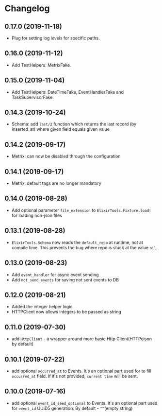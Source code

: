 # Changelog

## 0.17.0 (2019-11-18)
* Plug for setting log levels for specific paths.

## 0.16.0 (2019-11-12)
* Add TestHelpers: MetrixFake.

## 0.15.0 (2019-11-04)
* Add TestHelpers: DateTimeFake, EventHandlerFake and TaskSupervisorFake.

## 0.14.3 (2019-10-24)
* Schema: add `last/2` function which returns the last record (by inserted_at) where given field equals given value

## 0.14.2 (2019-09-17)
* Metrix: can now be disabled through the configuration

## 0.14.1 (2019-09-17)
* Metrix: default tags are no longer mandatory

## 0.14.0 (2019-08-28)
* Add optional parameter `file_extension` to `ElixirTools.Fixture.load!` for loading non-json files

## 0.13.1 (2019-08-28)
* `ElixirTools.Schema` now reads the `default_repo` at runtime, not at compile time. This prevents
the bug where repo is stuck at the value `nil`.

## 0.13.0 (2019-08-23)
* Add `event_handler` for async event sending
* Add `not_send_events` for saving not sent events to DB

## 0.12.0 (2019-08-21)
* Added the integer helper logic
* HTTPClient now allows integers to be passed as string

## 0.11.0 (2019-07-30)
* add `HttpClient` - a wrapper around more basic Http Client(HTTPoison by default)

## 0.10.1 (2019-07-22)
* add optional `occurred_at` to Events.
It's an optional part used for to fill `occurred_at` field. If it's not provided, `current time` will be sent.

## 0.10.0 (2019-07-16)
* add optional `event_id_seed_optional` to Events.
It's an optional part used for `event_id` UUID5 generation. By default - `""`(empty string)
